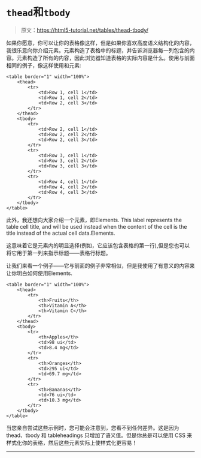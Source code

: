 # `thead`和`tbody`

> 原文：<https://html5-tutorial.net/tables/thead-tbody/>

如果你愿意，你可以让你的表格像这样，但是如果你喜欢高度语义结构化的内容，我很乐意向你介绍元素。元素构造了表格中的标题，并告诉浏览器每一列包含的内容。元素构造了所有的内容，因此浏览器知道表格的实际内容是什么。使用与前面相同的例子，像这样使用和元素:

```
<table border="1" width="100%">
	<thead>
		<tr>
			<td>Row 1, cell 1</td>
			<td>Row 1, cell 2</td>
			<td>Row 2, cell 3</td>
		</tr>
	</thead>
	<tbody>
		<tr>
			<td>Row 2, cell 1</td>
			<td>Row 2, cell 2</td>
			<td>Row 2, cell 3</td>
		</tr>
		<tr>
			<td>Row 3, cell 1</td>
			<td>Row 3, cell 2</td>
			<td>Row 3, cell 3</td>
		</tr>
		<tr>
			<td>Row 4, cell 1</td>
			<td>Row 4, cell 2</td>
			<td>Row 4, cell 3</td>
		</tr>
	</tbody>
</table>
```

此外，我还想向大家介绍一个元素，即Elements. This label represents the table cell title, and will be used instead when the content of the cell is the title instead of the actual cell data.Elements.

这意味着它是元素内的明显选择(例如，它应该包含表格的第一行),但是您也可以将它用于第一列来指示标题——表格行标题。

让我们来看一个例子——它与前面的例子非常相似，但是我使用了有意义的内容来让你明白如何使用Elements.

```
<table border="1" width="100%">
	<thead>
		<tr>
			<th>Fruits</th>
			<th>Vitamin A</th>
			<th>Vitamin C</th>
		</tr>
	</thead>
	<tbody>
		<tr>
			<th>Apples</th>
			<td>98 ui</td>
			<td>8.4 mg</td>
		</tr>
		<tr>
			<th>Oranges</th>
			<td>295 ui</td>
			<td>69.7 mg</td>
		</tr>
		<tr>
			<th>Bananas</th>
			<td>76 ui</td>
			<td>10.3 mg</td>
		</tr>
	</tbody>
</table>
```

<input type="hidden" name="IL_IN_ARTICLE">

当您亲自尝试这些示例时，您可能会注意到，您看不到任何差异。这是因为 thead、tbody 和 tableheadings 只增加了语义值。但是你总是可以使用 CSS 来样式化你的表格，然后这些元素实际上使样式化更容易！

* * *